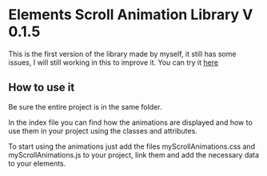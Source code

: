 # Elements Scroll Animation Library V 0.1.5

This is the first version of the library made by myself, it still has
some issues, I will still working in this to improve it.
You can try it [here](https://dnlsalazar.github.io/Elements-Scroll-Animation/)

## How to use it

Be sure the entire project is in the same folder.

In the index file you can find how the animations are displayed and how to
use them in your project using the classes and attributes.

To start using the animations just add the files myScrollAnimations.css
and myScrollAnimations.js to your project, link them and add the necessary data
to your elements.